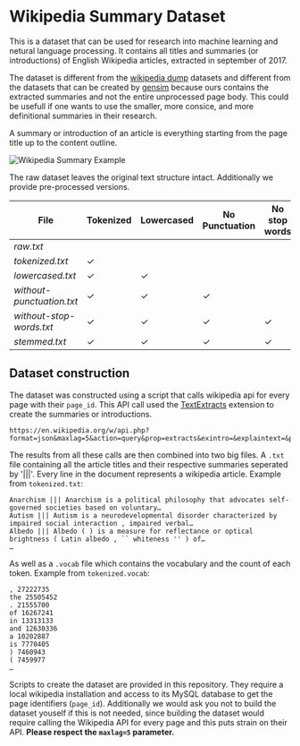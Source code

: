 Wikipedia Summary Dataset
======

This is a dataset that can be used for research into machine learning and netural language processing. It contains all titles and summaries (or introductions) of English Wikipedia articles, extracted in september of 2017.

The dataset is different from the [wikipedia dump](https://dumps.wikimedia.org/backup-index.html) datasets and different from the datasets that can be created by [gensim](http://textminingonline.com/training-word2vec-model-on-english-wikipedia-by-gensim) because ours contains the extracted summaries and not the entire unprocessed page body. This could be usefull if one wants to use the smaller, more consice, and more definitional summaries in their research.

A summary or introduction of an article is everything starting from the page title up to the content outline.

![Wikipedia Summary Example](https://user-images.githubusercontent.com/44893/31073372-f02d4384-a76b-11e7-909f-1e3769b3b9d0.png)

The raw dataset leaves the original text structure intact. Additionally we provide pre-processed versions.

File | Tokenized | Lowercased | No Punctuation | No stop words | Stemmed
--- | --- | --- | --- | --- | ---
*raw.txt* |  |  |  |  |  |
*tokenized.txt* | ✓ |  |  |  |  |
*lowercased.txt* | ✓ | ✓ |  |  |  |
*without-punctuation.txt* | ✓ | ✓ | ✓ |  |  |
*without-stop-words.txt* | ✓ | ✓ | ✓ | ✓ |  |
*stemmed.txt* | ✓ | ✓ | ✓ | ✓ | ✓ |

Dataset construction
-----

The dataset was constructed using a script that calls wikipedia api for every page with their `page_id`. This API call used the [TextExtracts](https://www.mediawiki.org/wiki/Extension:TextExtracts) extension to create the summaries or introductions.

```
https://en.wikipedia.org/w/api.php?format=json&maxlag=5&action=query&prop=extracts&exintro=&explaintext=&pageids=123|456|789
```

The results from all these calls are then combined into two big files. A `.txt` file containing all the article titles and their respective summaries seperated by '|||'. Every line in the document represents a wikipedia article. Example from `tokenized.txt`:

```
Anarchism ||| Anarchism is a political philosophy that advocates self-governed societies based on voluntary…
Autism ||| Autism is a neurodevelopmental disorder characterized by impaired social interaction , impaired verbal…
Albedo ||| Albedo ( ) is a measure for reflectance or optical brightness ( Latin albedo , `` whiteness '' ) of…
…
```

As well as a `.vocab` file which contains the vocabulary and the count of each token. Example from `tokenized.vocab`:

```
, 27222735
the 25505452
. 21555700
of 16267241
in 13313133
and 12630336
a 10202887
is 7770405
) 7460943
( 7459977
…
```

Scripts to create the dataset are provided in this repository. They require a local wikipedia installation and access to its MySQL database to get the page identifiers (`page_id`). Additionally we would ask you not to build the dataset youself if this is not needed, since building the dataset would require calling the Wikipedia API for every page and this puts strain on their API. **Please respect the `maxlag=5` parameter.**

